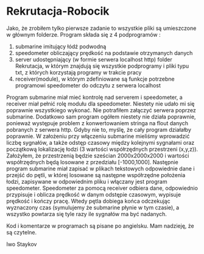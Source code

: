 # Rekrutacja-Robocik
Jako, że zrobiłem tylko pierwsze zadanie to wszystkie pliki są umieszczone w głównym folderze. 
Program składa się z 4 podprogramów :
1) submarine imitujący łódź podwodną
2) speedometer obliczający prędkość na podstawie otrzymanych danych
3) server udostępniający (w formie serwera localhost http) folder Rekrutacja, w którym znajdują się wszystkie podprogramy i pliki typu txt, z których korzystają programy w trakcie pracy
4) receiver(module), w którym zdefiniowane są funkcje potrzebne programowi speedometer do odczytu z serwera localhost

Program submarine miał mieć kontrolę nad serverem i speedometer, a receiver miał pełnić rolę modułu dla speedometer. Niestety nie udało mi się poprawnie wszystkiego wykonać. Nie potrafiłem załączyć serwera poprzez submarine. Dodatkowo sam program ogółem niestety nie działa poprawnie, ponieważ występuje problem z konwertowaniem stringa na flout danych pobranych z serwera http. Gdyby nie to, myślę, że cały program działałby poprawnie. 
W założeniu przy włączeniu submarine mieliśmy wprowadzić liczbę sygnałów, a także odstęp czasowy między kolejnymi sygnałami oraz początkową lokalizację łodzi (3 wartości współrzędnych przestrzeni (x,y,z)). Założyłem, że przestrzenią będzie sześcian 2000x2000x2000 i wartości współrzędnych będą losowane z przedziału [-1000,1000]. Następnie program submarine miał zapisać w plikach tekstowych odpowiednie dane i przejść do pętli, w której losowane są następne współrzędne położenia łodzi, zapisywane w odpowiednim pliku i włączany jest program speedometer. 
Speedometer za pomocą receiver odbiera dane, odpowiednio przypisuje i oblicza prędkość w danym odstępie czasowym, wypisuje prędkość i kończy pracę. Wtedy pętla dobiega końca odczekując wyznaczony czas (symulujemy że submarine płynie w tym czasie), a wszystko powtarza się tyle razy ile sygnałów ma być nadanych.

Kod i komentarze w programach są pisane po angielsku. Mam nadzieję, że są czytelne.

Iwo Staykov

